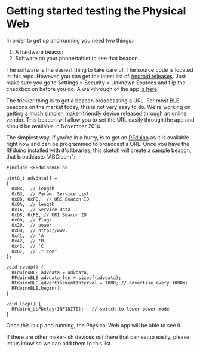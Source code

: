 # Getting started testing the Physical Web

In order to get up and running you need two things:

1. A hardware beacon.
2. Software on your phone/tablet to see that beacon.

The software is the easiest thing to take care of. The source code is located in this repo. However, you can get the latest list of [Android releases](https://github.com/google/physical-web/releases). Just make sure you go to Settings > Security > Unknown Sources and flip the checkbox on before you do. A walkthrough of the app [is here](http://github.com/google/physical-web/blob/master/documentation/android_client_walkthrough.md).

The trickier thing is to get a beacon broadcasting a URL. For most BLE beacons on the market today, this is not very easy to do. We're working on getting a much simpler, maker-friendly device released through an online vendor. This beacon will allow you to set the URL easily through the app and should be available in November 2014.

The simplest way, if you're in a hurry, is to get an [RFduino](http://www.rfduino.com/) as it is available right now and can be programmed to broadcast a URL.  Once you have the RFduino installed with it's libraries, this sketch will create a sample beacon, that broadcasts "ABC.com":

    #include <RFduinoBLE.h>

	uint8_t advdata[] =
	{
	  0x03,  // length
	  0x03,  // Param: Service List
	  0xD8, 0xFE,  // URI Beacon ID
	  0x0A,  // length
	  0x16,  // Service Data
	  0xD8, 0xFE, // URI Beacon ID
	  0x00,  // flags
	  0x20,  // power
	  0x00,  // http://www.
	  0x41,  // 'A'
	  0x42,  // 'B'
	  0x43,  // 'C'
	  0x07,  // .".com"
	};

	void setup() {
	  RFduinoBLE_advdata = advdata;
	  RFduinoBLE_advdata_len = sizeof(advdata);
	  RFduinoBLE.advertisementInterval = 1000; // advertise every 1000ms
	  RFduinoBLE.begin();
	}

	void loop() {
	  RFduino_ULPDelay(INFINITE);   // switch to lower power mode
	}

Once this is up and running, the Physical Web app will be able to see it.

If there are other maker-ish devices out there that can setup easily, please let us know so we can add them to this list.
